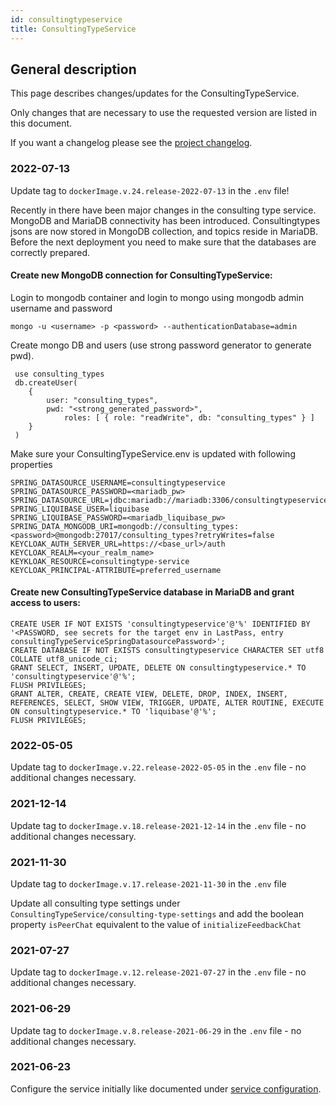 ```yaml
---
id: consultingtypeservice
title: ConsultingTypeService
---
```


## General description

This page describes changes/updates for the ConsultingTypeService.

Only changes that are necessary to use the requested version are listed in this document.

If you want a changelog please see the [project changelog](https://github.com/Onlineberatung/onlineBeratung-consultingTypeService/blob/develop/CHANGELOG.md).

### 2022-07-13

Update tag to `dockerImage.v.24.release-2022-07-13` in the `.env` file!

Recently in there have been major changes in the consulting type service. MongoDB and MariaDB 
connectivity has been introduced.  Consultingtypes jsons are now stored in MongoDB collection, 
and topics reside in MariaDB. Before the next deployment you need to make sure that the databases 
are correctly prepared.

#### Create new MongoDB connection for ConsultingTypeService:
Login to mongodb container and login to mongo using mongodb admin username and password

`mongo -u <username> -p <password> --authenticationDatabase=admin`

Create mongo DB and users (use strong password generator to generate pwd).

     use consulting_types
     db.createUser(
	    {  
	    	user: "consulting_types",  
	    	pwd: "<strong_generated_password>",
    		    roles: [ { role: "readWrite", db: "consulting_types" } ]  
    	} 
     )  

Make sure your ConsultingTypeService.env is updated with following properties

    SPRING_DATASOURCE_USERNAME=consultingtypeservice
    SPRING_DATASOURCE_PASSWORD=<mariadb_pw>
    SPRING_DATASOURCE_URL=jdbc:mariadb://mariadb:3306/consultingtypeservice
    SPRING_LIQUIBASE_USER=liquibase
    SPRING_LIQUIBASE_PASSWORD=<mariadb_liquibase_pw>
    SPRING_DATA_MONGODB_URI=mongodb://consulting_types:<password>@mongodb:27017/consulting_types?retryWrites=false
    KEYCLOAK_AUTH_SERVER_URL=https://<base_url>/auth
    KEYCLOAK_REALM=<your_realm_name>
    KEYKLOAK_RESOURCE=consultingtype-service
    KEYCLOAK_PRINCIPAL-ATTRIBUTE=preferred_username

#### Create new ConsultingTypeService database in MariaDB and grant access to users:
    CREATE USER IF NOT EXISTS 'consultingtypeservice'@'%' IDENTIFIED BY '<PASSWORD, see secrets for the target env in LastPass, entry consultingTypeServiceSpringDatasourcePassword>';  
    CREATE DATABASE IF NOT EXISTS consultingtypeservice CHARACTER SET utf8 COLLATE utf8_unicode_ci;  
    GRANT SELECT, INSERT, UPDATE, DELETE ON consultingtypeservice.* TO 'consultingtypeservice'@'%';  
    FLUSH PRIVILEGES;  
    GRANT ALTER, CREATE, CREATE VIEW, DELETE, DROP, INDEX, INSERT, REFERENCES, SELECT, SHOW VIEW, TRIGGER, UPDATE, ALTER ROUTINE, EXECUTE ON consultingtypeservice.* TO 'liquibase'@'%';  
    FLUSH PRIVILEGES;

### 2022-05-05

Update tag to `dockerImage.v.22.release-2022-05-05` in the `.env` file - no additional changes necessary.

### 2021-12-14

Update tag to `dockerImage.v.18.release-2021-12-14` in the `.env` file - no additional changes necessary.

### 2021-11-30

Update tag to `dockerImage.v.17.release-2021-11-30` in the `.env` file

Update all consulting type settings under `ConsultingTypeService/consulting-type-settings` and 
add the boolean property `isPeerChat` equivalent to the value of `initializeFeedbackChat`

### 2021-07-27

Update tag to `dockerImage.v.12.release-2021-07-27` in the `.env` file - no additional changes necessary.

### 2021-06-29

Update tag to `dockerImage.v.8.release-2021-06-29` in the `.env` file - no additional changes necessary.

### 2021-06-23

Configure the service initially like documented under [service configuration](../backend/service-configuration.md#consultingtypeservice).
